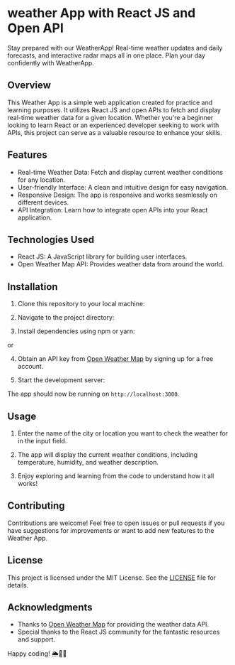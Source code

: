 # weather App with React JS and Open API
Stay prepared with our WeatherApp! Real-time weather updates and daily forecasts, and interactive radar maps all in one place. Plan your day confidently with WeatherApp.

## Overview

This Weather App is a simple web application created for practice and learning purposes. It utilizes React JS and open APIs to fetch and display real-time weather data for a given location. Whether you're a beginner looking to learn React or an experienced developer seeking to work with APIs, this project can serve as a valuable resource to enhance your skills.

## Features

- Real-time Weather Data: Fetch and display current weather conditions for any location.
- User-friendly Interface: A clean and intuitive design for easy navigation.
- Responsive Design: The app is responsive and works seamlessly on different devices.
- API Integration: Learn how to integrate open APIs into your React application.

## Technologies Used

- React JS: A JavaScript library for building user interfaces.
- Open Weather Map API: Provides weather data from around the world.

## Installation

1. Clone this repository to your local machine:


2. Navigate to the project directory:


3. Install dependencies using npm or yarn:


or


4. Obtain an API key from [Open Weather Map](https://api.opencagedata.com/) by signing up for a free account.


5. Start the development server:


The app should now be running on `http://localhost:3000`.

## Usage

1. Enter the name of the city or location you want to check the weather for in the input field.

2. The app will display the current weather conditions, including temperature, humidity, and weather description.

3. Enjoy exploring and learning from the code to understand how it all works!

## Contributing

Contributions are welcome! Feel free to open issues or pull requests if you have suggestions for improvements or want to add new features to the Weather App.

## License

This project is licensed under the MIT License. See the [LICENSE](LICENSE) file for details.

## Acknowledgments

- Thanks to [Open Weather Map](https://api.opencagedata.com/) for providing the weather data API.
- Special thanks to the React JS community for the fantastic resources and support.

Happy coding! 🌦️👩‍💻
